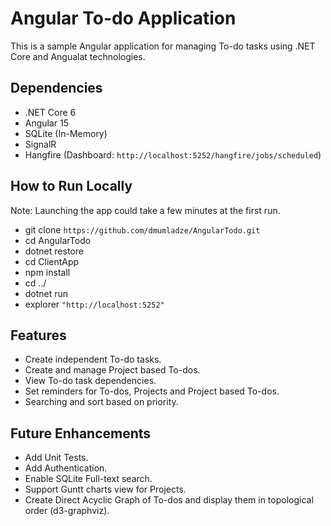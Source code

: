 ﻿# Angular To-do Application

This is a sample Angular application for managing To-do tasks using .NET Core and Angualat technologies.

## Dependencies
- .NET Core 6
- Angular 15
- SQLite (In-Memory)
- SignalR
- Hangfire (Dashboard: `http://localhost:5252/hangfire/jobs/scheduled`)

## How to Run Locally
Note: Launching the app could take a few minutes at the first run.
- git clone `https://github.com/dmumladze/AngularTodo.git`
- cd AngularTodo
- dotnet restore
- cd ClientApp
- npm install
- cd ../
- dotnet run
- explorer `"http://localhost:5252"`

## Features
- Create independent To-do tasks.
- Create and manage Project based To-dos.
- View To-do task dependencies.
- Set reminders for To-dos, Projects and Project based To-dos.
- Searching and sort based on priority.

## Future Enhancements
- Add Unit Tests.
- Add Authentication.
- Enable SQLite Full-text search.
- Support Guntt charts view for Projects.
- Create Direct Acyclic Graph of To-dos and display them in topological order (d3-graphviz).